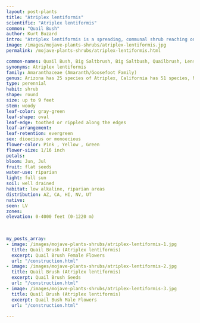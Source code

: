 ```yaml
---
layout: post-plants
title: "Atriplex lentiformis"
scientific: "Atriplex lentiformis"
common: "Quail Bush"
author: Kurt Buzard
intro: "Atriplex lentiformis is a spreading, communal shrub reaching one to three meters in height and generally more in width. It is highly branched and bears scaly or scurfy gray-green leaves up to 5 centimeters long and often toothed or rippled along the edges. This species may be dioecious or monoecious, with individuals bearing either male or female flowers, or sometimes both. Male flowers are borne in narrow inflorescences up to 50 centimeters long, while inflorescences of female flowers are smaller and more compact. Plants can change from monoecious to dioecious and from male to female and vice versa."
image: /images/mojave-plants-shrubs/atriplex-lentiformis.jpg
permalink: /mojave-plants-shrubs/atriplex-lentiformis.html

common-names: Quail Bush, Big Saltbrush, Big Saltbush, Quailbrush, Lenscale, Lenscale Saltbush White Thistle
synonyms: Atriplex lentiformis
family: Amaranthaceae (Amaranth/Goosefoot Family)
genus: Arizona has 25 species of Atriplex, California has 51 species, Nevada has 27 species, New Mexico has 21 species, Texas has 21 species, Utah has 35 species.
type: perennial
habit: shrub
shape: round
size: up to 9 feet
stem: woody
leaf-color: gray-green
leaf-shape: oval
leaf-edge: toothed or rippled along the edges
leaf-arrangement: 
leaf-retention: evergreen
sex: dioecious or monoecious
flower-color: Pink , Yellow , Green
flower-size: 1/16 inch
petals: 
bloom: Jun, Jul
fruit: flat seeds
water-use: riparian
light: full sun
soil: well drained
habitat: low alkaline, riparian areas
distribution: AZ, CA, HI, NV, UT
native: 
seen: LV
zones: 
elevation: 0-4000 feet (0-1220 m)
 
   

my_posts_array:
- image: /images/mojave-plants-shrubs/atriplex-lentiformis-1.jpg
  title: Quail Brush (Atriplex lentiformis)
  excerpt: Quail Brush Female Flowers
  url: "/construction.html"
- image: /images/mojave-plants-shrubs/atriplex-lentiformis-2.jpg
  title: Quail Brush (Atriplex lentiformis)
  excerpt: Quail Brush Seeds
  url: "/construction.html"
- image: /images/mojave-plants-shrubs/atriplex-lentiformis-3.jpg
  title: Quail Brush (Atriplex lentiformis)
  excerpt: Quail Bush Male Flowers
  url: "/construction.html"
 
---
```

  
  
 <p></p>
  